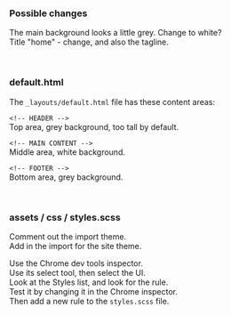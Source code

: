 ### Possible changes

The main background looks a little grey. Change to white?  
Title "home" - change, and also the tagline.  

<br>

### default.html

The `_layouts/default.html` file has these content areas:

`<!-- HEADER -->`  
Top area, grey background, too tall by default. 

`<!-- MAIN CONTENT -->`  
Middle area, white background. 

`<!-- FOOTER -->`  
Bottom area, grey background. 

<br>

### assets / css / styles.scss

Comment out the import theme.  
Add in the import for the site theme.  

Use the Chrome dev tools inspector.  
Use its select tool, then select the UI.  
Look at the Styles list, and look for the rule.  
Test it by changing it in the Chrome inspector.  
Then add a new rule to the `styles.scss` file.  

<br>
